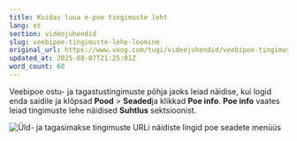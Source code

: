 ```yaml
---
title: Kuidas luua e-poe tingimuste leht
lang: et
section: videojuhendid
slug: veebipoe-tingimuste-lehe-loomine
original_url: https://www.voog.com/tugi/videojuhendid/veebipoe-tingimuste-lehe-loomine
updated_at: 2025-08-07T21:25:01Z
word_count: 60
---
```

Veebipoe ostu- ja tagastustingimuste põhja jaoks leiad näidise, kui logid enda saidile ja klõpsad **Pood** > **Seaded**ja klikkad **Poe info**. **Poe info** vaates leiad tingimuste lehe näidised **Suhtlus** sektsioonist.

![Üld- ja tagasimakse tingimuste URLi näidiste lingid poe seadete menüüs](https://media.voog.com/0000/0036/2183/photos/Veebipoe_tingimuste_leht1-2023_block.png "Üld- ja tagasimakse tingimuste URLi näidiste lingid poe seadete menüüs")
